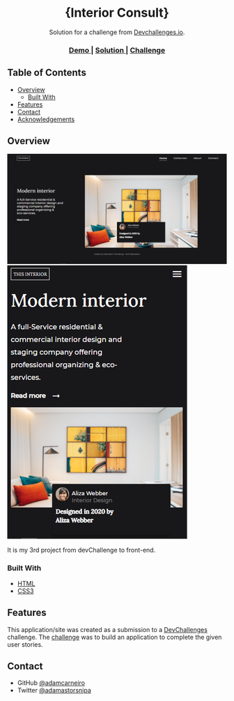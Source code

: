 <!-- Please update value in the {}  -->

<h1 align="center">{Interior Consult}</h1>

<div align="center">
   Solution for a challenge from  <a href="http://devchallenges.io" target="_blank">Devchallenges.io</a>.
</div>

<div align="center">
  <h3>
    <a href="https://interior-design-adamcarneiro.netlify.app/">
      Demo
    </a>
    <span> | </span>
    <a href="https://interior-design-adamcarneiro.netlify.app/">
      Solution
    </a>
    <span> | </span>
    <a href="https://devchallenges.io/challenges/Jymh2b2FyebRTUljkNcb">
      Challenge
    </a>
  </h3>
</div>

<!-- TABLE OF CONTENTS -->

## Table of Contents

- [Overview](#overview)
  - [Built With](#built-with)
- [Features](#features)
- [Contact](#contact)
- [Acknowledgements](#acknowledgements)

<!-- OVERVIEW -->

## Overview

![screenshot](web.png)
![screenshot](mobile.png)

It is my 3rd project from devChallenge to front-end.

### Built With

<!-- This section should list any major frameworks that you built your project using. Here are a few examples.-->

- [HTML](https://reactjs.org/)
- [CSS3](https://vuejs.org/)

## Features

<!-- List the features of your application or follow the template. Don't share the figma file here :) -->

This application/site was created as a submission to a [DevChallenges](https://devchallenges.io/challenges) challenge. The [challenge](https://devchallenges.io/challenges/Jymh2b2FyebRTUljkNcb) was to build an application to complete the given user stories.


## Contact
- GitHub [@adamcarneiro](https://{github.com/adamcarneiro})
- Twitter [@adamastorsnipa](https://{twitter.com/adamastorsnipa})
